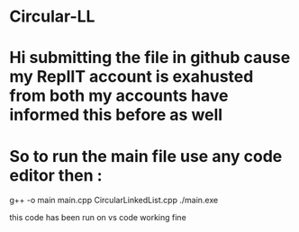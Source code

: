 # Circular-LL
# Hi submitting the file in github cause my ReplIT account is exahusted from both my accounts have informed this before as well
# So to run the main file use any code editor then : 
g++ -o main main.cpp CircularLinkedList.cpp
./main.exe

this code has been run on vs code working fine
